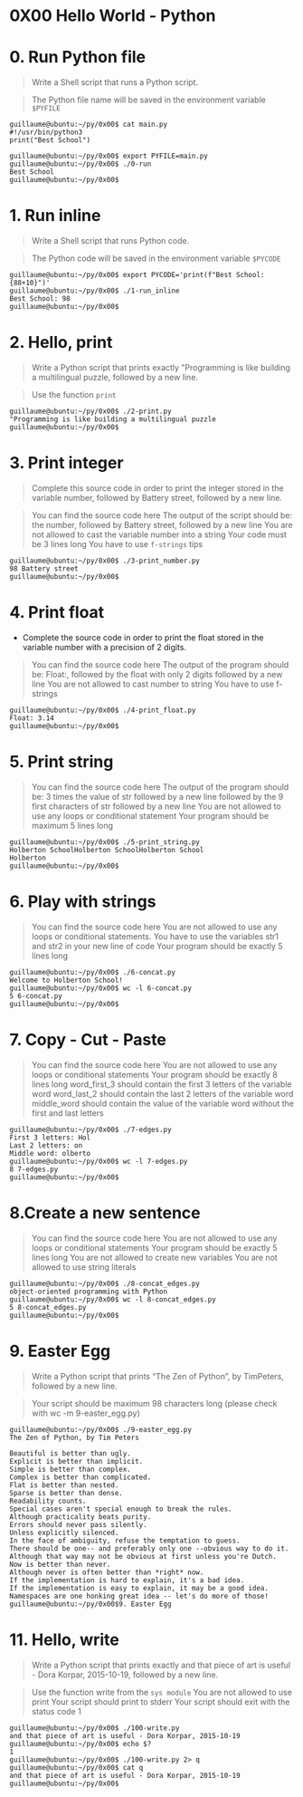 # 0X00 Hello World - Python

# 0. Run Python file

> Write a Shell script that runs a Python script.

> The Python file name will be saved in the environment variable `$PYFILE`
```
guillaume@ubuntu:~/py/0x00$ cat main.py 
#!/usr/bin/python3
print("Best School")

guillaume@ubuntu:~/py/0x00$ export PYFILE=main.py
guillaume@ubuntu:~/py/0x00$ ./0-run
Best School
guillaume@ubuntu:~/py/0x00$ 
```

# 1. Run inline

> Write a Shell script that runs Python code.

> The Python code will be saved in the environment variable `$PYCODE`
```
guillaume@ubuntu:~/py/0x00$ export PYCODE='print(f"Best School: {88+10}")'
guillaume@ubuntu:~/py/0x00$ ./1-run_inline 
Best School: 98
guillaume@ubuntu:~/py/0x00$ 
```

# 2. Hello, print

> Write a Python script that prints exactly "Programming is like building a multilingual puzzle, followed by a new line.

> Use the function `print`
```
guillaume@ubuntu:~/py/0x00$ ./2-print.py 
"Programming is like building a multilingual puzzle
guillaume@ubuntu:~/py/0x00$
```

# 3. Print integer

> Complete this source code in order to print the integer stored in the variable number, followed by Battery street, followed by a new line.

> You can find the source code here
> The output of the script should be:
> the number, followed by Battery street,
> followed by a new line
> You are not allowed to cast the variable number into a string
> Your code must be 3 lines long
> You have to use `f-strings` tips
```
guillaume@ubuntu:~/py/0x00$ ./3-print_number.py
98 Battery street
guillaume@ubuntu:~/py/0x00$ 
```

# 4. Print float

* Complete the source code in order to print the float stored in the variable number with a precision of 2 digits.

> You can find the source code here
>The output of the program should be:
> Float:, followed by the float with only 2 digits
> followed by a new line
> You are not allowed to cast number to string
> You have to use f-strings
```
guillaume@ubuntu:~/py/0x00$ ./4-print_float.py
Float: 3.14
guillaume@ubuntu:~/py/0x00$ 
```

# 5. Print string

> You can find the source code here
> The output of the program should be:
> 3 times the value of str
> followed by a new line
> followed by the 9 first characters of str
> followed by a new line
> You are not allowed to use any loops or conditional statement
> Your program should be maximum 5 lines long
```
guillaume@ubuntu:~/py/0x00$ ./5-print_string.py 
Holberton SchoolHolberton SchoolHolberton School
Holberton
guillaume@ubuntu:~/py/0x00$ 
```
# 6. Play with strings

> You can find the source code here
> You are not allowed to use any loops or conditional statements.
> You have to use the variables str1 and str2 in your new line of code
> Your program should be exactly 5 lines long
```
guillaume@ubuntu:~/py/0x00$ ./6-concat.py
Welcome to Holberton School!
guillaume@ubuntu:~/py/0x00$ wc -l 6-concat.py
5 6-concat.py
guillaume@ubuntu:~/py/0x00$ 
```

# 7. Copy - Cut - Paste

> You can find the source code here
> You are not allowed to use any loops or conditional statements
> Your program should be exactly 8 lines long
> word_first_3 should contain the first 3 letters of the variable word
> word_last_2 should contain the last 2 letters of the variable word
> middle_word should contain the value of the variable word without the first and last letters
```
guillaume@ubuntu:~/py/0x00$ ./7-edges.py
First 3 letters: Hol
Last 2 letters: on
Middle word: olberto
guillaume@ubuntu:~/py/0x00$ wc -l 7-edges.py
8 7-edges.py
guillaume@ubuntu:~/py/0x00$ 
```

# 8.Create a new sentence
> You can find the source code here
> You are not allowed to use any loops or conditional statements
> Your program should be exactly 5 lines long
> You are not allowed to create new variables
> You are not allowed to use string literals
```
guillaume@ubuntu:~/py/0x00$ ./8-concat_edges.py
object-oriented programming with Python
guillaume@ubuntu:~/py/0x00$ wc -l 8-concat_edges.py
5 8-concat_edges.py
guillaume@ubuntu:~/py/0x00$ 
```

# 9. Easter Egg

> Write a Python script that prints “The Zen of Python”, by TimPeters, followed by a new line.

> Your script should be maximum 98 characters long (please check with wc -m 9-easter_egg.py)
```
guillaume@ubuntu:~/py/0x00$ ./9-easter_egg.py
The Zen of Python, by Tim Peters

Beautiful is better than ugly.
Explicit is better than implicit.
Simple is better than complex.
Complex is better than complicated.
Flat is better than nested.
Sparse is better than dense.
Readability counts.
Special cases aren't special enough to break the rules.
Although practicality beats purity.
Errors should never pass silently.
Unless explicitly silenced.
In the face of ambiguity, refuse the temptation to guess.
There should be one-- and preferably only one --obvious way to do it.
Although that way may not be obvious at first unless you're Dutch.
Now is better than never.
Although never is often better than *right* now.
If the implementation is hard to explain, it's a bad idea.
If the implementation is easy to explain, it may be a good idea.
Namespaces are one honking great idea -- let's do more of those!
guillaume@ubuntu:~/py/0x00$9. Easter Egg
```

# 11. Hello, write

> Write a Python script that prints exactly and that piece of art is useful - Dora Korpar, 2015-10-19, followed by a new line.

> Use the function write from the `sys module`
> You are not allowed to use print
> Your script should print to stderr
> Your script should exit with the status code 1
```
guillaume@ubuntu:~/py/0x00$ ./100-write.py
and that piece of art is useful - Dora Korpar, 2015-10-19
guillaume@ubuntu:~/py/0x00$ echo $?
1
guillaume@ubuntu:~/py/0x00$ ./100-write.py 2> q
guillaume@ubuntu:~/py/0x00$ cat q
and that piece of art is useful - Dora Korpar, 2015-10-19
guillaume@ubuntu:~/py/0x00$ 
```
